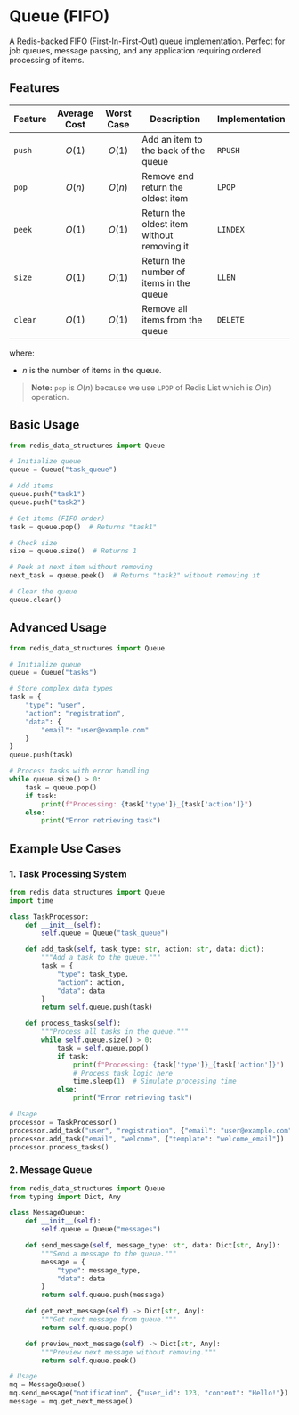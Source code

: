 # Queue (FIFO)

A Redis-backed FIFO (First-In-First-Out) queue implementation. Perfect for job queues, message passing, and any application requiring ordered processing of items.

## Features

| Feature | Average Cost | Worst Case | Description | Implementation |
| --- | :---: | :---: | --- | --- |
| `push` | $O(1)$ | $O(1)$ | Add an item to the back of the queue | `RPUSH` |
| `pop` | $O(n)$ | $O(n)$ | Remove and return the oldest item | `LPOP` |
| `peek` | $O(1)$ | $O(1)$ | Return the oldest item without removing it | `LINDEX` |
| `size` | $O(1)$ | $O(1)$ | Return the number of items in the queue | `LLEN` |
| `clear` | $O(1)$ | $O(1)$ | Remove all items from the queue | `DELETE` |

where:

- $n$ is the number of items in the queue.

> **Note:** `pop` is $O(n)$ because we use `LPOP` of Redis List which is $O(n)$ operation.

## Basic Usage

```python
from redis_data_structures import Queue

# Initialize queue
queue = Queue("task_queue")

# Add items
queue.push("task1")
queue.push("task2")

# Get items (FIFO order)
task = queue.pop()  # Returns "task1"

# Check size
size = queue.size()  # Returns 1

# Peek at next item without removing
next_task = queue.peek()  # Returns "task2" without removing it

# Clear the queue
queue.clear()
```

## Advanced Usage

```python
from redis_data_structures import Queue

# Initialize queue
queue = Queue("tasks")

# Store complex data types
task = {
    "type": "user",
    "action": "registration",
    "data": {
        "email": "user@example.com"
    }
}
queue.push(task)

# Process tasks with error handling
while queue.size() > 0:
    task = queue.pop()
    if task:
        print(f"Processing: {task['type']}_{task['action']}")
    else:
        print("Error retrieving task")
```

## Example Use Cases

### 1. Task Processing System

```python
from redis_data_structures import Queue
import time

class TaskProcessor:
    def __init__(self):
        self.queue = Queue("task_queue")

    def add_task(self, task_type: str, action: str, data: dict):
        """Add a task to the queue."""
        task = {
            "type": task_type,
            "action": action,
            "data": data
        }
        return self.queue.push(task)

    def process_tasks(self):
        """Process all tasks in the queue."""
        while self.queue.size() > 0:
            task = self.queue.pop()
            if task:
                print(f"Processing: {task['type']}_{task['action']}")
                # Process task logic here
                time.sleep(1)  # Simulate processing time
            else:
                print("Error retrieving task")

# Usage
processor = TaskProcessor()
processor.add_task("user", "registration", {"email": "user@example.com"})
processor.add_task("email", "welcome", {"template": "welcome_email"})
processor.process_tasks()
```

### 2. Message Queue

```python
from redis_data_structures import Queue
from typing import Dict, Any

class MessageQueue:
    def __init__(self):
        self.queue = Queue("messages")

    def send_message(self, message_type: str, data: Dict[str, Any]):
        """Send a message to the queue."""
        message = {
            "type": message_type,
            "data": data
        }
        return self.queue.push(message)

    def get_next_message(self) -> Dict[str, Any]:
        """Get next message from queue."""
        return self.queue.pop()

    def preview_next_message(self) -> Dict[str, Any]:
        """Preview next message without removing."""
        return self.queue.peek()

# Usage
mq = MessageQueue()
mq.send_message("notification", {"user_id": 123, "content": "Hello!"})
message = mq.get_next_message()
```
